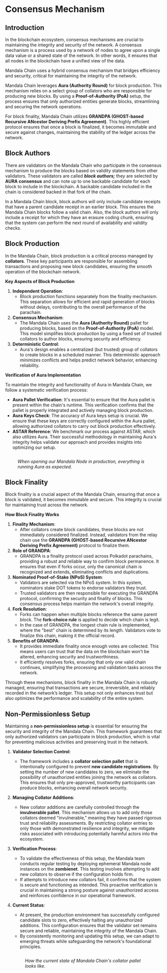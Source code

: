 # Consensus Mechanism

## Introduction

In the blockchain ecosystem, consensus mechanisms are crucial to maintaining the integrity and security of the network. A consensus mechanism is a process used by a network of nodes to agree upon a single data value or a shared state of the network. In other words, it ensures that all nodes in the blockchain have a unified view of the data.

Mandala Chain uses a hybrid consensus mechanism that bridges efficiency and security, critical for maintaining the integrity of the network.&#x20;

Mandala Chain leverages **Aura (Authority Round)** for block production. This mechanism relies on a select group of collators who are responsible for producing new blocks. By using a **Proof-of-Authority (PoA)** setup, the process ensures that only authorized entities generate blocks, streamlining and securing the network operations.

For block finality, Mandala Chain utilizes **GRANDPA (GHOST-based Recursive ANcestor Deriving Prefix Agreement)**. This highly efficient protocol ensures that once a block is finalized, it becomes immutable and secure against changes, maintaining the stability of the ledger across the network.

## Block Authors

There are validators on the Mandala Chain who participate in the consensus mechanism to produce the blocks based on validity statements from other validators. These validators are called _**block authors;**_ they are selected by **AURA consensus** and can note up to one backable candidate for each block to include in the blockchain. A backable candidate included in the chain is considered backed in that fork of the chain.

In a Mandala Chain block, block authors will only include candidate receipts that have a parent candidate receipt in an earlier block. This ensures the Mandala Chain blocks follow a valid chain. Also, the block authors will only include a receipt for which they have an erasure coding chunk, ensuring that the system can perform the next round of availability and validity checks.

## Block Production

In the Mandala Chain, block production is a critical process managed by **collators**. These key participants are responsible for assembling transactions and proposing new block candidates, ensuring the smooth operation of the blockchain network.

**Key Aspects of Block Production**

1. **Independent Operation**:
   - Block production functions separately from the finality mechanism. This separation allows for efficient and rapid generation of blocks without delays, contributing to the overall performance of the parachain.
2. **Consensus Mechanism**:
   - The Mandala Chain uses the **Aura (Authority Round)** pallet for producing blocks, based on the **Proof-of-Authority (PoA)** model. This model simplifies block production by using a fixed set of trusted collators to author blocks, ensuring security and efficiency.
3. **Deterministic Control**:
   - Aura's design enables a centralized (but trusted) group of collators to create blocks in a scheduled manner. This deterministic approach minimizes conflicts and helps predict network behavior, enhancing reliability.

**Verification of Aura Implementation**

To maintain the integrity and functionality of Aura in Mandala Chain, we follow a systematic verification process:

- **Aura Pallet Verification**: It's essential to ensure that the Aura pallet is present within the chain's runtime. This verification confirms that the pallet is properly integrated and actively managing block production.
- **Aura Keys Check**: The accuracy of Aura keys setup is crucial. We ensure that these keys are correctly configured within the Aura pallet, allowing authorized collators to carry out block production effectively.
- **ASTAR Reference**: We benchmark our process against ASTAR, which also utilizes Aura. Their successful methodology in maintaining Aura's integrity helps validate our approach and provides insights into optimizing our setup.

<figure><img src="/img/assets/image (6).png" alt=""></img><figcaption><p><em>When opening our Mandala Node in production, everything is running Aura as expected.</em></p></figcaption></figure>

## Block Finality

Block finality is a crucial aspect of the Mandala Chain, ensuring that once a block is validated, it becomes immutable and secure. This integrity is crucial for maintaining trust across the network.

**How Block Finality Works**

1. **Finality Mechanism**:
   - After collators create block candidates, these blocks are not immediately considered finalized. Instead, validators from the relay chain use the **GRANDPA (GHOST-based Recursive ANcestor Deriving Prefix Agreement)** protocol to finalize them.
2. **Role of GRANDPA**:
   - GRANDPA is a finality protocol used across Polkadot parachains, providing a robust and reliable way to confirm block permanence. It ensures that even if forks occur, only the canonical chain is recognized and extends, eliminating conflicts and duplications.
3. **Nominated Proof-of-Stake (NPoS) System**:
   - Validators are selected via the NPoS system. In this system, nominators stake DOT tokens to endorse validators they trust.
   - Trusted validators are then responsible for executing the GRANDPA protocol, confirming the security and finality of blocks. This consensus process helps maintain the network's overall integrity.
4. **Fork Resolution**:
   - Forks can happen when multiple blocks reference the same parent block. The **fork-choice rule** is applied to decide which chain is legit.
   - In the case of GRANDPA, the longest chain rule is implemented, where the "best" chain is determined by its length. Validators vote to finalize this chain, making it the official record.
5. **Benefits of GRANDPA**:
   - It provides immediate finality once enough votes are collected. This means users can trust that the data on the blockchain won't be altered, enhancing security and trustworthiness.
   - It efficiently resolves forks, ensuring that only one valid chain continues, simplifying the processing and validation tasks across the network.

Through these mechanisms, block finality in the Mandala Chain is robustly managed, ensuring that transactions are secure, irreversible, and reliably recorded in the network’s ledger. This setup not only enhances trust but also optimizes the performance and scalability of the entire system.

## Non-Permissionless Setup

Maintaining a **non-permissionless setup** is essential for ensuring the security and integrity of the Mandala Chain. This framework guarantees that only authorized validators can participate in block production, which is vital for preventing malicious activities and preserving trust in the network.

1. **Validator Selection Control**:
   - The framework includes a **collator selection pallet** that is intentionally configured to prevent **new candidate registrations**. By setting the number of new candidates to zero, we eliminate the possibility of unauthorized entities joining the network as collators. This ensures that only pre-approved, trustworthy participants can produce blocks, enhancing overall network security.
2. **Managing Collator Additions**:
   - New collator additions are carefully controlled through the **invulnerable pallet**. This mechanism allows us to add only those collators deemed "invulnerable," meaning they have passed rigorous trust and reliability assessments. By restricting collator entries to only those with demonstrated resilience and integrity, we mitigate risks associated with introducing potentially harmful actors into the ecosystem.
3. **Verification Process**:
   - To validate the effectiveness of this setup, the Mandala team conducts regular testing by deploying ephemeral Mandala node instances on the **zombienet**. This testing involves attempting to add new collators to observe if the configuration holds firm.
   - If attempts to introduce new collators fail, it confirms that the system is secure and functioning as intended. This proactive verification is crucial in maintaining a strong posture against unauthorized access and reinforces confidence in our operational framework.
4. **Current Status**:

   - At present, the production environment has successfully configured candidate slots to zero, effectively halting any unauthorized additions. This configuration ensures that the validator set remains secure and reliable, maintaining the integrity of the Mandala Chain.
   - By consistently monitoring and updating this setup, we can adapt to emerging threats while safeguarding the network's foundational principles.

   <figure><img src="/img/assets/image (8).png" alt=""></img><figcaption><p><em>How the current state of Mandala Chain's collator pallet looks like.</em></p></figcaption></figure>
